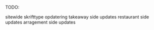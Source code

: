 TODO:


sitewide skrifttype opdatering
takeaway side updates
restaurant side updates
arragement side updates
